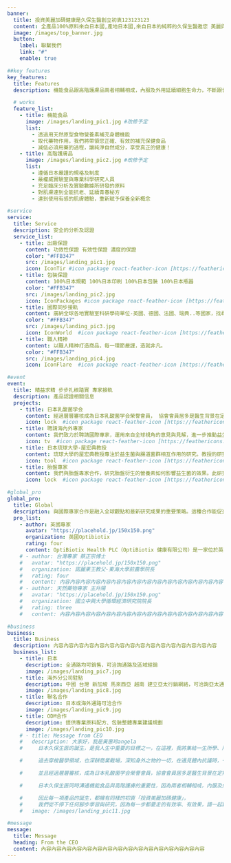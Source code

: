 ```yaml
---
banner:
  title: 投資美麗加碼健康是久保生醫創立初衷123123123
  content: 全產品100%原料來自日本國,產地日本國,來自日本的純粹的久保生醫邀您 美麗與健康同時擁有
  image: /images/top_banner.jpg
  button:
    label: 聯繫我們
    link: "#"
    enable: true

##key features
key_features:
  title: Features
  description: 機能食品跟高階護膚品兩者相輔相成，內服及外用延續細胞生命力，不斷跟世界接軌，選用世界頂尖、升級原料，不妥協，不落後。

  # works
  feature_list:
    - title: 機能食品  
      image: /images/landing_pic1.jpg #改修予定
      list:
        - 透過用天然原型食物營養素補充身體機能
        - 取代藥物作用，我們將帶領您正確、有效的補充保健食品
        - 減低必須用藥的過程，讓純淨自然成分，享受真正的健康！
    - title: 高階護膚品
      image: /images/landing_pic2.jpg #改修予定
      list:
        - 遵循日本嚴謹的規格及制度
        - 最權威實驗室與專業科學研究人員
        - 充足臨床分析及實驗數據所研發的原料
        - 對肌膚達到全能抗老、延續青春秘方
        - 達到使用有感的肌膚體驗，重新賦予保養全新概念

#service
service:
  title: Service
  description: 安全的分析及認證
  service_list:
    - title: 出廠保證
      content: 功效性保證 有效性保證 濃度的保證
      color: "#FFB347"
      src: /images/landing_pic1.jpg
      icon: IconTir #icon package react-feather-icon [https://feathericons.com]
    - title: 包裝保證
      content: 100%日本規範 100%日本印刷 100%日本包裝 100%日本瓶器
      color: "#FFB347"
      src: /images/landing_pic2.jpg
      icon: IconPackages #icon package react-feather-icon [https://feathericons.com]
    - title: 國際同步接軌
      content: 廣納全球各地實驗室科研學術單位-英國、德國、法國、瑞典..等國家，找尋對人類美麗健康延續青春有幫助的原料。
      color: "#FFB347"
      src: /images/landing_pic3.jpg
      icon: IconWorld  #icon package react-feather-icon [https://feathericons.com]
    - title: 職人精神
      content: 以職人精神打造商品，每一環節嚴謹，造就非凡。
      color: "#FFB347"
      src: /images/landing_pic4.jpg
      icon: IconFlare  #icon package react-feather-icon [https://feathericons.com]

#event
event:
  title: 精益求精 步步扎根踏實 專家接軌
  description: 產品認證相關信息
  projects:
    - title: 日本乳酸菌学会
      content: 經過層層審核成為日本乳酸菌学会榮譽會員， 協會會員居多是醫生背景在定期研討會中獲得廣大臨床經驗及數據，益生菌在未來趨勢可以逆轉疾病對抗微生物、病毒對全球人類的傷害
      icon: lock  #icon package react-feather-icon [https://feathericons.com/]
    - title: 聘請海內外專家
      content: 我們致力於聘請國際專家，運用來自全球視角的意見與見解，進一步推動益生菌的研究。透過這些努力，我們將能加深對於不同文化與地區微生物利用的理解，並提供更有效的健康改善方案。
      icon: tv  #icon package react-feather-icon [https://feathericons.com/]
    - title: 日本琉球大學-屋宏典教授
      content: 琉球大學的屋宏典教授專注於益生菌與腸道菌群相互作用的研究。教授的研究有助於加深對於腸道環境健康對全身健康影響的理解，並支持新型益生菌產品的開發。
      icon: tool  #icon package react-feather-icon [https://feathericons.com/]
    - title: 胎盤專家
      content: 我們與胎盤專家合作，研究胎盤衍生的營養素如何影響益生菌的效果。此研究旨在了解微生物在母體健康與新生兒發育中的角色，並推動更有效的健康管理和治療方法的開發。
      icon: lock  #icon package react-feather-icon [https://feathericons.com/]

#global_pro
global_pro:
  title: Global
  description: 與國際專家合作是融入全球觀點和最新研究成果的重要策略。這種合作能促進知識分享和共同研究，提升技術創新和研究品質
  pro_list:
    - author: 英國專家
      avatar: "https://placehold.jp/150x150.png"
      organization: 英國Optibiotix
      rating: four
      content: OptiBiotix Health PLC（OptiBiotix 健康有限公司）是一家位於英國的生物科技公司。該公司專注於開發利用益生菌（有益微生物）和益生元（促進腸道內有益菌生長的食物成分）來改善健康的創新產品。
    # - author: 台灣專家 蔡正宗博士 
    #   avatar: "https://placehold.jp/150x150.png"
    #   organization: 諾麗果王教父-東海大學前農學院長
    #   rating: four
    #   content: 內容內容內容內容內容內容內容內容內容內容內容內容內容內容內容內容
    # - author: 天然藥物專家 王升陽
    #   avatar: "https://placehold.jp/150x150.png"
    #   organization: 國立中興大學循環經濟研究院院長
    #   rating: three
    #   content: 內容內容內容內容內容內容內容內容內容內容內容內容內容內容內容內容

#business
business:
  title: Business
  description: 內容內容內容內容內容內容內容內容內容內容內容內容內容內容內容內容
  business_list:
    - title: 日本
      description: 全通路均可銷售，可洽詢通路及區域經銷
      image: /images/landing_pic7.jpg
    - title: 海外分公司駐點
      description: 中國 台灣 新加坡 馬來西亞 越南 建立亞太行銷網絡，可洽詢亞太通路及分區經銷
      image: /images/landing_pic8.jpg
    - title: 聯名合作
      description: 日本或海外通路可洽合作
      image: /images/landing_pic9.jpg
    - title: ODM合作
      description: 提供專業原料配方、包裝整體專業建議規劃
      image: /images/landing_pic10.jpg
    # - title: Message from CEO
    #   description: 大家好，我是黃惠玲angela
    #     日本久保生医的誕生，是我人生中重要的目標之一，在這裡，我將集結一生所學、所識，毫無保留，並且扎根研究、國際專家接軌，淺顯易懂的教給相信我們的您，一起敬愛生命，享受旅程。

    #     過去穿梭醫學領域，也深耕商業戰場，深知身外之物的一切，在遇見體內抗議時，一切皆不足一提，因此我深入找尋國際實驗室，日本、英國、德國、法國、瑞典⋯⋯認識各國權威，接軌世界頂尖的研究，最終從嚴謹的日本實驗室、優質的日本當地原料，作爲國際級的健康研究整合。

    #     並且經過層層審核，成為日本乳酸菌学会榮譽會員，協會會員居多是醫生背景在定期研討會中獲得廣大臨床經驗及數據，益生菌在未來趨勢可以逆轉疾病對抗微生物、病毒對全球人類的傷害，專業醫師組成的日本乳酸菌協會，不放過拯救疾病根本的每一個細節。

    #     日本久保生医同時溝通機能食品與高階護膚的重要性，因為兩者相輔相成，內服及外用延續細胞生命力，藉由日本嚴謹的規格及制度，找出當地最權威實驗室由專業科學研究人員，除了找尋透過天然原型食物營養素補充身體機能，取代藥物作用同時讓肌膚達到全能抗老、延續青春秘方。

    #     因此每一項產品的誕生，都擁有同樣的初衷「投資美麗加碼健康」，
    #     我們從不停下任何腳步學習與研究，因為每一步都要走的有效率、有效果，請一起跟我們攜手接軌國際與科技，站在每一個時代的健康尖端吧！
    #   image: /images/landing_pic11.jpg

#message
message:
  title: Message
  heading: From the CEO
  content: 內容內容內容內容內容內容內容內容內容內容內容內容內容內容內容內容
---
```


